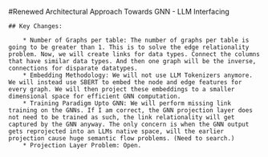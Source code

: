 #Renewed Architectural Approach Towards GNN - LLM Interfacing

	## Key Changes:

		* Number of Graphs per table: The number of graphs per table is going to be greater than 1. This is to solve the edge relationality problem. Now, we will create links for data types. Connect the columns that have similar data types. And then one graph will be the inverse, connections for disparate datatypes.
		* Embedding Methodology: We will not use LLM Tokenizers anymore. We will instead use SBERT to embed the node and edge features for every graph. We will then project these embeddings to a smaller dimensional space for efficient GNN computation.
		* Training Paradigm Upto GNN: We will perform missing link training on the GNNs. If I am correct, the GNN projection layer does not need to be trained as such, the link relationality will get captured by the GNN anyway. The only concern is when the GNN output gets reprojected into an LLMs native space, will the earlier projection cause huge semantic flow problems. (Need to search.)
		* Projection Layer Problem: Open.
